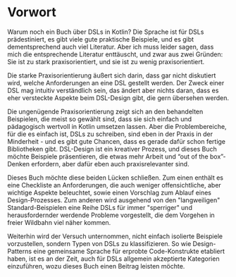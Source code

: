 # Vorwort

Warum noch ein Buch über DSLs in Kotlin? Die Sprache ist für DSLs prädestiniert,
es gibt viele gute praktische Beispiele, und es gibt dementsprechend auch viel
Literatur. Aber ich muss leider sagen, dass mich die entsprechende Literatur
enttäuscht, und zwar aus zwei Gründen: Sie ist zu stark praxisorientiert,
und sie ist zu wenig praxisorientiert.

Die starke Praxisorientierung äußert sich darin, dass gar nicht diskutiert wird,
welche Anforderungen an eine DSL gestellt werden. Der Zweck einer DSL mag intuitiv
verständlich sein, das ändert aber nichts daran, dass es eher versteckte Aspekte
beim DSL-Design gibt, die gern übersehen werden.

Die ungenügende Praxisorientierung zeigt sich an den behandelten Beispielen,
die meist so gewählt sind, dass sie sich einfach und pädagogisch wertvoll in
Kotlin umsetzen lassen. Aber die Problembereiche, für die es einfach ist, DSLs zu
schreiben, sind eben in der Praxis in der Minderheit - und es gibt gute Chancen,
dass es gerade dafür schon fertige Bibliotheken gibt. DSL-Design ist ein kreativer
Prozess, und dieses Buch möchte Beispiele präsentieren, die etwas mehr Arbeit
und “out of the box”-Denken erfordern, aber dafür eben auch praxisrelevanter sind.

Dieses Buch möchte diese beiden Lücken schließen. Zum einen enthält es eine
Checkliste an Anforderungen, die auch weniger offensichtliche, aber wichtige
Aspekte beleuchtet, sowie einen Vorschlag zum Ablauf eines Design-Prozesses.
Zum anderen wird ausgehend von den "langweiligen" Standard-Beispielen eine Reihe
DSLs für immer "sperriger" und herausfordernder werdende Probleme vorgestellt,
die dem Vorgehen in freier Wildbahn viel näher kommen.

Weiterhin wird der Versuch unternommen, nicht einfach isolierte Beispiele
vorzustellen, sondern Typen von DSLs zu klassifizieren. So wie Design-Patterns
eine gemeinsame Sprache für erprobte Code-Konstrukte etabliert haben,
ist es an der Zeit, auch für DSLs allgemein akzeptierte Kategorien einzuführen,
wozu dieses Buch einen Beitrag leisten möchte.